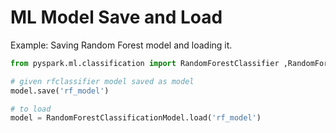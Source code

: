# ML Model Save and Load 

Example: Saving Random Forest model and loading it. 

```py 
from pyspark.ml.classification import RandomForestClassifier ,RandomForestClassificationModel

# given rfclassifier model saved as model 
model.save('rf_model') 

# to load 
model = RandomForestClassificationModel.load('rf_model')
```
